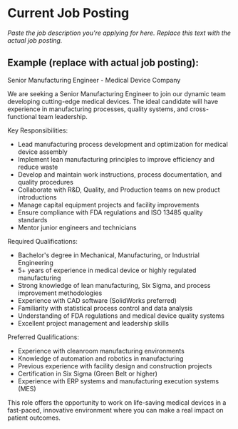 # Current Job Posting

*Paste the job description you're applying for here. Replace this text with the actual job posting.*

## Example (replace with actual job posting):

Senior Manufacturing Engineer - Medical Device Company

We are seeking a Senior Manufacturing Engineer to join our dynamic team developing cutting-edge medical devices. The ideal candidate will have experience in manufacturing processes, quality systems, and cross-functional team leadership.

Key Responsibilities:
- Lead manufacturing process development and optimization for medical device assembly
- Implement lean manufacturing principles to improve efficiency and reduce waste
- Develop and maintain work instructions, process documentation, and quality procedures
- Collaborate with R&D, Quality, and Production teams on new product introductions
- Manage capital equipment projects and facility improvements
- Ensure compliance with FDA regulations and ISO 13485 quality standards
- Mentor junior engineers and technicians

Required Qualifications:
- Bachelor's degree in Mechanical, Manufacturing, or Industrial Engineering
- 5+ years of experience in medical device or highly regulated manufacturing
- Strong knowledge of lean manufacturing, Six Sigma, and process improvement methodologies
- Experience with CAD software (SolidWorks preferred)
- Familiarity with statistical process control and data analysis
- Understanding of FDA regulations and medical device quality systems
- Excellent project management and leadership skills

Preferred Qualifications:
- Experience with cleanroom manufacturing environments
- Knowledge of automation and robotics in manufacturing
- Previous experience with facility design and construction projects
- Certification in Six Sigma (Green Belt or higher)
- Experience with ERP systems and manufacturing execution systems (MES)

This role offers the opportunity to work on life-saving medical devices in a fast-paced, innovative environment where you can make a real impact on patient outcomes.
